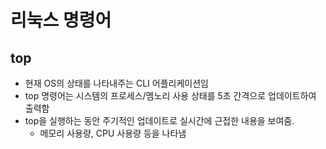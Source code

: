 # 리눅스 명령어

## top
* 현재 OS의 상태를 나타내주는 CLI 어플리케이션임
* top 명령어는 시스템의 프로세스/멤노리 사용 상태를 5초 간격으로 업데이트하여 출력함
* top을 실행하는 동안 주기적인 업데이트로 실시간에 근접한 내용을 보여줌.
  * 메모리 사용량, CPU 사용량 등을 나타냄

